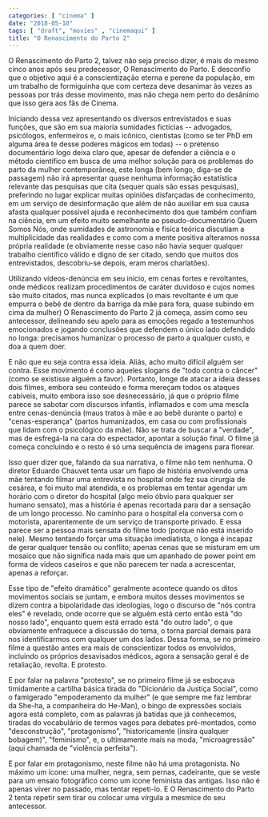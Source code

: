 ```yaml
---
categories: [ "cinema" ]
date: "2018-05-10"
tags: [ "draft", "movies" , "cinemaqui" ]
title: "O Renascimento do Parto 2"
---
```

O Renascimento do Parto 2, talvez não seja preciso dizer, é mais
do mesmo cinco anos após seu predecessor, O Renascimento do Parto. E
desconfio que o objetivo aqui é a conscientização eterna e perene da
população, em um trabalho de formiguinha que com certeza deve desanimar
às vezes as pessoas por trás desse movimento, mas não chega nem perto
do desânimo que isso gera aos fãs de Cinema.

Iniciando dessa vez apresentando os diversos entrevistados e suas
funções, que são em sua maioria sumidades fictícias -- advogados,
psicólogos, enfermeiros e, o mais icônico, cientistas (como se ter
PhD em alguma área te desse poderes mágicos em todas) -- o pretenso
documentário logo deixa claro que, apesar de defender a ciência
e o método científico em busca de uma melhor solução para os
problemas do parto da mulher contemporânea, este longa (bem longo,
diga-se de passagem) não irá apresentar quase nenhuma informação
estatística relevante das pesquisas que cita (sequer quais são essas
pesquisas), preferindo no lugar explicar muitas opiniões disfarçadas
de conhecimento, em um serviço de desinformação que além de não
auxiliar em sua causa afasta qualquer possível ajuda e reconhecimento
dos que também confiam na ciência, em um efeito muito semelhante ao
pseudo-documentário Quem Somos Nós, onde sumidades de astronomia e
física teórica discutiam a multiplicidade das realidades e como com a
mente positiva alteramos nossa própria realidade (e obviamente nesse
caso não havia sequer qualquer trabalho científico válido e digno
de ser citado, sendo que muitos dos entrevistados, descobriu-se depois,
eram meros charlatões).

Utilizando vídeos-denúncia em seu início, em cenas fortes e
revoltantes, onde médicos realizam procedimentos de caráter duvidoso e
cujos nomes são muito citados, mas nunca explicados (o mais revoltante
é um que empurra o bebê de dentro da barriga da mãe para fora, quase
subindo em cima da mulher) O Renascimento do Parto 2 já começa, assim
como seu antecessor, delineando seu apelo para as emoções regado a
testemunhos emocionados e jogando conclusões que defendem o único lado
defendido no longa: precisamos humanizar o processo de parto a qualquer
custo, e doa a quem doer.

E não que eu seja contra essa ideia. Aliás, acho muito difícil alguém
ser contra. Esse movimento é como aqueles slogans de "todo contra o
câncer" (como se existisse alguém a favor). Portanto, longe de atacar
a ideia desses dois filmes, embora seu conteúdo e forma mereçam todos
os ataques cabíveis, muito embora isso soe desnecessário, já que o
próprio filme parece se sabotar com discursos infantis, inflamados e
com uma mescla entre cenas-denúncia (maus tratos à mãe e ao bebê
durante o parto) e "cenas-esperança" (partos humanizados, em casa ou
com profissionais que lidam com o psicológico da mãe). Não se trata
de buscar a "verdade", mas de esfregá-la na cara do espectador, apontar
a solução final. O filme já começa concluindo e o resto é só uma
sequência de imagens para florear.

Isso quer dizer que, falando da sua narrativa, o filme não tem nenhuma. O
diretor Eduardo Chauvet tenta usar um fiapo de história envolvendo uma
mãe tentando filmar uma entrevista no hospital onde fez sua cirurgia
de cesárea, e foi muito mal atendida, e os problemas em tentar agendar
um horário com o diretor do hospital (algo meio óbvio para qualquer
ser humano sensato), mas a história é apenas recortada para dar a
sensação de um longo processo. No caminho para o hospital ela conversa
com o motorista, aparentemente de um serviço de transporte privado. E
essa parece ser a pessoa mais sensata do filme todo (porque não está
inserido nele). Mesmo tentando forçar uma situação imediatista, o
longa é incapaz de gerar qualquer tensão ou conflito; apenas cenas que
se misturam em um mosaico que não significa nada mais que um apanhado
de power point em forma de videos caseiros e que não parecem ter nada
a acrescentar, apenas a reforçar.

Esse tipo de "efeito dramático" geralmente acontece quando os ditos
movimentos sociais se juntam, e embora muitos desses movimentos se dizem
contra a bipolaridade das ideologias, logo o discurso de "nós contra
eles" é revelado, onde ocorre que se alguém está certo então está
"do nosso lado", enquanto quem está errado está "do outro lado", o que
obviamente enfraquece a discussão do tema, o torna parcial demais para
nos identificarmos com qualquer um dos lados. Dessa forma, se no primeiro
filme a questão antes era mais de conscientizar todos os envolvidos,
incluindo os próprios desavisados médicos, agora a sensação geral
é de retaliação, revolta. E protesto.

E por falar na palavra "protesto", se no primeiro filme já se esboçava
timidamente a cartilha básica tirada do "Dicionário da Justiça Social",
como o famigerado "empoderamento da mulher" (e que sempre me faz lembrar
da She-ha, a companheira do He-Man), o bingo de expressões sociais
agora está completo, com as palavras já batidas que já conhecemos,
tiradas do vocabulário de termos vagos para debates pré-montados,
como "desconstrução", "protagonismo", "historicamente (insira qualquer
bobagem)", "feminismo", e, o ultimamente mais na moda, "microagressão"
(aqui chamada de "violência perfeita").

E por falar em protagonismo, neste filme não há uma protagonista. No
máximo um ícone: uma mulher, negra, sem pernas, cadeirante, que se veste
para um ensaio fotográfico como um ícone feminista das antigas. Isso
não é apenas viver no passado, mas tentar repeti-lo. E O Renascimento
do Parto 2 tenta repetir sem tirar ou colocar uma vírgula a mesmice do
seu antecessor.

